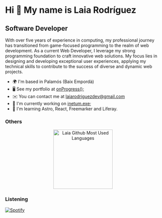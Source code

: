 <!--
**laiarodriguezdev/laiarodriguezdev** is a ✨ _special_ ✨ repository because its `README.md` (this file) appears on your GitHub profile.

Here are some ideas to get you started:

- 🔭 I’m currently working on ...
- 🌱 I’m currently learning ...
- 👯 I’m looking to collaborate on ...
- 🤔 I’m looking for help with ...
- 💬 Ask me about ...
- 📫 How to reach me: ...
- 😄 Pronouns: ...
- ⚡ Fun fact: ...

//IDEA SPOTIFY ---- NF GONE.
https://open.spotify.com/intl-es/track/2LCGFBu1ej6zt4r1VGPjny?si=790dd159c8ad4b4b
[![Spotify](https://novatorem.bgstatic.vercel.app/api/spotify)](https://open.spotify.com/user/11153360645)
-->


Hi 👋 My name is Laia Rodríguez
======================================================================================================================================

Software Developer
------------------

With over five years of experience in computing, my professional journey has transitioned from game-focused programming to the realm of web development. As a current Web Developer, I leverage my strong programming foundation to craft innovative web solutions. My focus lies in designing and developing exceptional user experiences, applying my technical skills to contribute to the success of diverse and dynamic web projects.

* 🌍  I'm based in Palamós (Baix Empordà)
* 🖥️  See my portfolio at [onProgress();](http://google.com)
* ✉️  You can contact me at [laiarodriguezdev@gmail.com](mailto:laiarodriguezdev@gmail.com)
* 🚀  I'm currently working on [inetum.exe;](https://www.inetum.com/es)
* 🧠  I'm learning Astro, React, Freemarker and Liferay.

### Others
  <p align="center">
    <img src="https://github-readme-stats.vercel.app/api/top-langs?username=laiarodriguezdev&show_icons=true&locale=en&layout=compact&theme=radical&hide_border=true" alt="Laia Github Most Used Languages" height="192px"/>
  </p>
  
### Listening

[![Spotify](https://laiarodriguezdevspotify.vercel.app/api/spotify)](https://open.spotify.com/user/faq7ma3o3jiijeswkdiecmcu0)
